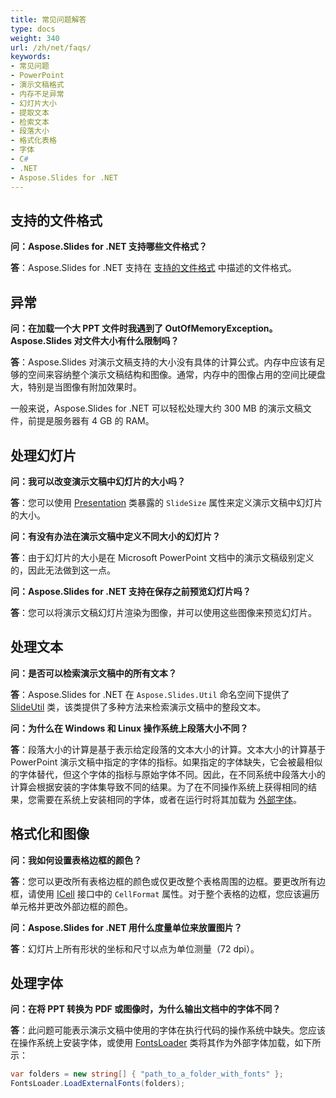 ```yaml
---
title: 常见问题解答
type: docs
weight: 340
url: /zh/net/faqs/
keywords:
- 常见问题
- PowerPoint
- 演示文稿格式
- 内存不足异常
- 幻灯片大小
- 提取文本
- 检索文本
- 段落大小
- 格式化表格
- 字体
- C#
- .NET
- Aspose.Slides for .NET
---
```


## **支持的文件格式**

**问：Aspose.Slides for .NET 支持哪些文件格式？**

**答**：Aspose.Slides for .NET 支持在 [支持的文件格式](/slides/zh/net/supported-file-formats/) 中描述的文件格式。

## **异常**

**问：在加载一个大 PPT 文件时我遇到了 OutOfMemoryException。Aspose.Slides 对文件大小有什么限制吗？**

**答**：Aspose.Slides 对演示文稿支持的大小没有具体的计算公式。内存中应该有足够的空间来容纳整个演示文稿结构和图像。通常，内存中的图像占用的空间比硬盘大，特别是当图像有附加效果时。

一般来说，Aspose.Slides for .NET 可以轻松处理大约 300 MB 的演示文稿文件，前提是服务器有 4 GB 的 RAM。

## **处理幻灯片**

**问：我可以改变演示文稿中幻灯片的大小吗？**

**答**：您可以使用 [Presentation](https://reference.aspose.com/slides/net/aspose.slides/presentation/) 类暴露的 `SlideSize` 属性来定义演示文稿中幻灯片的大小。

**问：有没有办法在演示文稿中定义不同大小的幻灯片？**

**答**：由于幻灯片的大小是在 Microsoft PowerPoint 文档中的演示文稿级别定义的，因此无法做到这一点。

**问：Aspose.Slides for .NET 支持在保存之前预览幻灯片吗？**

**答**：您可以将演示文稿幻灯片渲染为图像，并可以使用这些图像来预览幻灯片。

## **处理文本**

**问：是否可以检索演示文稿中的所有文本？**

**答**：Aspose.Slides for .NET 在 `Aspose.Slides.Util` 命名空间下提供了 [SlideUtil](https://reference.aspose.com/slides/net/aspose.slides.util/slideutil/) 类，该类提供了多种方法来检索演示文稿中的整段文本。

**问：为什么在 Windows 和 Linux 操作系统上段落大小不同？**

**答**：段落大小的计算是基于表示给定段落的文本大小的计算。文本大小的计算基于 PowerPoint 演示文稿中指定的字体的指标。如果指定的字体缺失，它会被最相似的字体替代，但这个字体的指标与原始字体不同。因此，在不同系统中段落大小的计算会根据安装的字体集导致不同的结果。为了在不同操作系统上获得相同的结果，您需要在系统上安装相同的字体，或者在运行时将其加载为 [外部字体](/slides/zh/net/custom-font/)。

## **格式化和图像**

**问：我如何设置表格边框的颜色？**

**答**：您可以更改所有表格边框的颜色或仅更改整个表格周围的边框。要更改所有边框，请使用 [ICell](https://reference.aspose.com/slides/net/aspose.slides/icell/) 接口中的 `CellFormat` 属性。对于整个表格的边框，您应该遍历单元格并更改外部边框的颜色。

**问：Aspose.Slides for .NET 用什么度量单位来放置图片？**

**答**：幻灯片上所有形状的坐标和尺寸以点为单位测量（72 dpi）。

## **处理字体**

**问：在将 PPT 转换为 PDF 或图像时，为什么输出文档中的字体不同？**

**答**：此问题可能表示演示文稿中使用的字体在执行代码的操作系统中缺失。您应该在操作系统上安装字体，或使用 [FontsLoader](https://reference.aspose.com/slides/net/aspose.slides/fontsloader/) 类将其作为外部字体加载，如下所示：
```cs
var folders = new string[] { "path_to_a_folder_with_fonts" };
FontsLoader.LoadExternalFonts(folders);
```